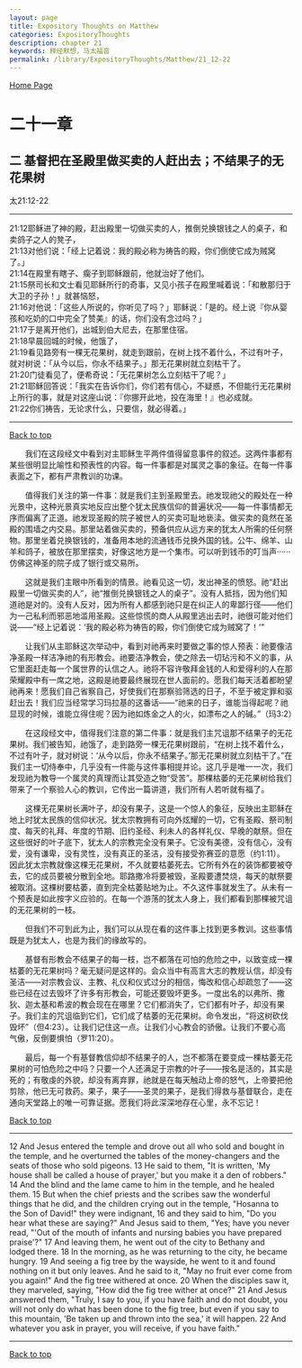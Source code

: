 ```yaml
---
layout: page
title: Expository Thoughts on Matthew
categories: ExpositoryThoughts
description: chapter 21
keywords: 释经默想，马太福音
permalink: /library/ExpositoryThoughts/Matthew/21_12-22
---
```

[ Home Page ]({{site.baseurl}}/index) <br>

<a name="0"></a>
# 二十一章 

## 二 基督把在圣殿里做买卖的人赶出去；不结果子的无花果树

太21:12-22

***

21:12耶稣进了神的殿，赶出殿里一切做买卖的人，推倒兑换银钱之人的桌子，和卖鸽子之人的凳子，<br>
21:13对他们说：「经上记着说：我的殿必称为祷告的殿，你们倒使它成为贼窝了。」<br>
21:14在殿里有瞎子、瘸子到耶稣跟前，他就治好了他们。<br>
21:15祭司长和文士看见耶稣所行的奇事，又见小孩子在殿里喊着说：「和散那归于大卫的子孙！」就甚恼怒，<br>
21:16对他说：「这些人所说的，你听见了吗？」耶稣说：「是的。经上说『你从婴孩和吃奶的口中完全了赞美』的话，你们没有念过吗？」<br>
21:17于是离开他们，出城到伯大尼去，在那里住宿。<br>
21:18早晨回城的时候，他饿了，<br>
21:19看见路旁有一棵无花果树，就走到跟前，在树上找不着什么，不过有叶子，就对树说：「从今以后，你永不结果子。」那无花果树就立刻枯干了。<br>
21:20门徒看见了，便希奇说：「无花果树怎么立刻枯干了呢？」<br>
21:21耶稣回答说：「我实在告诉你们，你们若有信心，不疑惑，不但能行无花果树上所行的事，就是对这座山说：『你挪开此地，投在海里！』也必成就。<br>
21:22你们祷告，无论求什么，只要信，就必得着。」<br>

***

[Back to top](#0)

&emsp;&emsp;我们在这段经文中看到对主耶稣生平两件值得留意事件的叙述。这两件事都有某些很明显比喻性和预表性的内容。每一件事都是对属灵之事的象征。在每一件事表面之下，都有严肃教训的功课。

&emsp;&emsp;值得我们关注的第一件事：就是我们主到圣殿里去。祂发现祂父的殿处在一种光景中，这种光景真实地反应出整个犹太民族信仰的普遍状况——每一件事情都无序而偏离了正道。祂发现圣殿的院子被世人的买卖可耻地亵渎。做买卖的竟然在圣殿的围墙之内交易。那里站着做买卖的，预备供应从远方来的犹太人所需的任何祭物。那里坐着兑换银钱的，准备用本地的流通钱币兑换外国的钱。公牛、绵羊、山羊和鸽子，被放在那里摆卖，好像这地方是一个集市。可以听到钱币的叮当声······仿佛这神圣的院子成了银行或交易所。

&emsp;&emsp;这就是我们主眼中所看到的情景。祂看见这一切，发出神圣的愤怒。祂“赶出殿里一切做买卖的人”，祂“推倒兑换银钱之人的桌子”。没有人抵挡，因为他们知道祂是对的。没有人反对，因为所有人都感到祂只是在纠正人的卑鄙行径——他们为一己私利而邪恶地滥用圣殿。这些惊慌的商人从殿里逃出去时，祂很可能对他们说——“经上记着说：‘我的殿必称为祷告的殿，你们倒使它成为贼窝了！’”

&emsp;&emsp;让我们从主耶稣这次举动中，看到对祂再来时要做之事的惊人预表：祂要像洁净圣殿一样洁净祂的有形教会。祂要洁净教会，使之除去一切玷污和不义的事，从它里面赶走每一个属世界的认信之人。祂将不容许敬拜金钱的人和爱得利的人在那荣耀殿中有一席之地，这殿是祂要最终展现在世人面前的。愿我们每天活着都盼望祂再来！愿我们自己省察自己，好使我们在那察验筛选的日子，不至于被定罪和驱赶出去！我们应当经常学习玛拉基的这番话——“祂来的日子，谁能当得起呢？祂显现的时候，谁能立得住呢？因为祂如炼金之人的火，如漂布之人的碱。”（玛3:2）

&emsp;&emsp;在这段经文中，值得我们注意的第二件事：就是我们主咒诅那不结果子的无花果树。我们被告知，祂饿了，走到路旁一棵无花果树跟前，“在树上找不着什么，不过有叶子，就对树说：‘从今以后，你永不结果子。’那无花果树就立刻枯干了。”在我们主一切侍奉中，几乎没有一件能与这件事相提并论。这几乎是唯一一次，我们发现祂为教导一个属灵的真理而让其受造之物“受苦”。那棵枯萎的无花果树给我们带来了一个察验人心的教训，它传出一篇讲道，我们所有人若听就有福了。

&emsp;&emsp;这棵无花果树长满叶子，却没有果子，这是一个惊人的象征，反映出主耶稣在地上时犹太民族的信仰状况。犹太宗教拥有可向外炫耀的一切，它有圣殿、祭司制度、每天的礼拜、年度的节期、旧约圣经、利未人的各样礼仪、早晚的献祭。但在这些很好的叶子底下，犹太人的宗教完全没有果子。它没有美德，没有信心，没有爱，没有谦卑，没有灵性，没有真正的圣洁，没有接受弥赛亚的意愿（约1:11）。因此犹太宗教就像这棵无花果树，不久就要枯萎死去。它所有外在的装饰都要被夺去，它的成员要被分散到全地。耶路撒冷将要被毁，圣殿要遭焚烧，每天的献祭要被取消。这棵树要枯萎，直到完全枯萎贴地为止。不久这件事就发生了。从未有一个预表是如此按字义应验的。在每一个游荡的犹太人身上，我们都看到那棵被咒诅的无花果树的一枝。

&emsp;&emsp;但我们不可到此为止，我们可以从现在看的这件事上找到更多教训。这些事情既是为犹太人，也是为我们的缘故写的。

&emsp;&emsp;基督有形教会不结果子的每一枝，岂不都落在可怕的危险之中，以致变成一棵枯萎的无花果树吗？毫无疑问是这样的。会众当中有高言大志的教规认信，却没有圣洁——对宗教会议、主教、礼仪和仪式过分的相信，悔改和信心却疏忽了——这些已经在过去毁坏了许多有形教会，可能还要毁坏更多。一度出名的以弗所、撒狄、迦太基和希波的教会现在在哪里？它们都消失了，它们都有叶子，却没有果子。我们主的咒诅临到它们，它们成了枯萎的无花果树。命令发出，“将这树砍伐毁坏”（但4:23）。让我们记住这一点。让我们小心教会的骄傲。让我们不要心高气傲，反倒要惧怕（罗11:20）。

&emsp;&emsp;最后，每一个有基督教信仰却不结果子的人，岂不都落在要变成一棵枯萎无花果树的可怕危险之中吗？只要一个人还满足于宗教的叶子——按名是活的，其实是死的；有敬虔的外貌，却没有离弃罪，祂就是在每天触动上帝的怒气，上帝要把他剪除，他已无可救药。果子，果子——圣灵的果子，是我们得救与基督联合，走在通向天堂路上的唯一可靠证据。愿我们将此深深地存在心里，永不忘记！

[Back to top](#0)

***

12 And Jesus entered the temple and drove out all who sold and bought in the temple, and he overturned the tables of the money-changers and the seats of those who sold pigeons. 13 He said to them, "It is written, 'My house shall be called a house of prayer,' but you make it a den of robbers." 14 And the blind and the lame came to him in the temple, and he healed them. 15 But when the chief priests and the scribes saw the wonderful things that he did, and the children crying out in the temple, "Hosanna to the Son of David!" they were indignant, 16 and they said to him, "Do you hear what these are saying?" And Jesus said to them, "Yes; have you never read, "'Out of the mouth of infants and nursing babies you have prepared praise'?" 17 And leaving them, he went out of the city to Bethany and lodged there. 18 In the morning, as he was returning to the city, he became hungry. 19 And seeing a fig tree by the wayside, he went to it and found nothing on it but only leaves. And he said to it, "May no fruit ever come from you again!" And the fig tree withered at once. 20 When the disciples saw it, they marveled, saying, "How did the fig tree wither at once?" 21 And Jesus answered them, "Truly, I say to you, if you have faith and do not doubt, you will not only do what has been done to the fig tree, but even if you say to this mountain, 'Be taken up and thrown into the sea,' it will happen. 22 And whatever you ask in prayer, you will receive, if you have faith."

***

[Back to top](#0)
